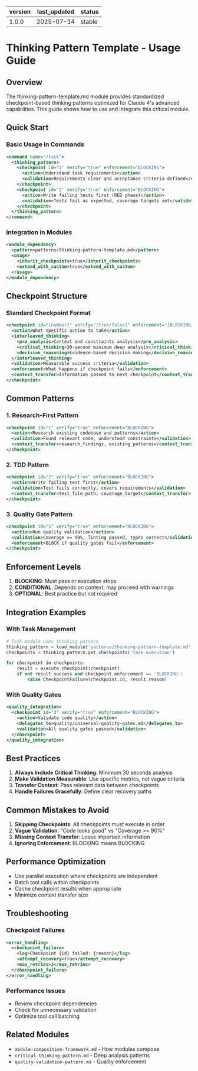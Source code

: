 | version | last_updated | status |
|---------|--------------|--------|
| 1.0.0   | 2025-07-14   | stable |

# Thinking Pattern Template - Usage Guide

## Overview

The thinking-pattern-template.md module provides standardized checkpoint-based thinking patterns optimized for Claude 4's advanced capabilities. This guide shows how to use and integrate this critical module.

## Quick Start

### Basic Usage in Commands

```xml
<command name="/task">
  <thinking_pattern>
    <checkpoint id="1" verify="true" enforcement="BLOCKING">
      <action>Understand task requirements</action>
      <validation>Requirements clear and acceptance criteria defined</validation>
    </checkpoint>
    <checkpoint id="2" verify="true" enforcement="BLOCKING">
      <action>Write failing tests first (RED phase)</action>
      <validation>Tests fail as expected, coverage targets set</validation>
    </checkpoint>
  </thinking_pattern>
</command>
```

### Integration in Modules

```xml
<module_dependency>
  <pattern>patterns/thinking-pattern-template.md</pattern>
  <usage>
    <inherit_checkpoints>true</inherit_checkpoints>
    <extend_with_custom>true</extend_with_custom>
  </usage>
</module_dependency>
```

## Checkpoint Structure

### Standard Checkpoint Format

```xml
<checkpoint id="[number]" verify="[true/false]" enforcement="[BLOCKING/CONDITIONAL/OPTIONAL]">
  <action>What specific action to take</action>
  <interleaved_thinking>
    <pre_analysis>Context and constraints analysis</pre_analysis>
    <critical_thinking>30-second minimum deep analysis</critical_thinking>
    <decision_reasoning>Evidence-based decision making</decision_reasoning>
  </interleaved_thinking>
  <validation>Measurable success criteria</validation>
  <enforcement>What happens if checkpoint fails</enforcement>
  <context_transfer>Information passed to next checkpoint</context_transfer>
</checkpoint>
```

## Common Patterns

### 1. Research-First Pattern

```xml
<checkpoint id="1" verify="true" enforcement="BLOCKING">
  <action>Research existing codebase and patterns</action>
  <validation>Found relevant code, understood constraints</validation>
  <context_transfer>research_findings, existing_patterns</context_transfer>
</checkpoint>
```

### 2. TDD Pattern

```xml
<checkpoint id="2" verify="true" enforcement="BLOCKING">
  <action>Write failing test first</action>
  <validation>Test fails correctly, covers requirements</validation>
  <context_transfer>test_file_path, coverage_target</context_transfer>
</checkpoint>
```

### 3. Quality Gate Pattern

```xml
<checkpoint id="5" verify="true" enforcement="BLOCKING">
  <action>Run quality validation</action>
  <validation>Coverage >= 90%, linting passed, types correct</validation>
  <enforcement>BLOCK if quality gates fail</enforcement>
</checkpoint>
```

## Enforcement Levels

1. **BLOCKING**: Must pass or execution stops
2. **CONDITIONAL**: Depends on context, may proceed with warnings
3. **OPTIONAL**: Best practice but not required

## Integration Examples

### With Task Management

```python
# Task module uses thinking pattern
thinking_pattern = load_module('patterns/thinking-pattern-template.md')
checkpoints = thinking_pattern.get_checkpoints('task_execution')

for checkpoint in checkpoints:
    result = execute_checkpoint(checkpoint)
    if not result.success and checkpoint.enforcement == 'BLOCKING':
        raise CheckpointFailure(checkpoint.id, result.reason)
```

### With Quality Gates

```xml
<quality_integration>
  <checkpoint id="3" verify="true" enforcement="BLOCKING">
    <action>Validate code quality</action>
    <delegates_to>quality/universal-quality-gates.md</delegates_to>
    <validation>All quality gates passed</validation>
  </checkpoint>
</quality_integration>
```

## Best Practices

1. **Always Include Critical Thinking**: Minimum 30 seconds analysis
2. **Make Validation Measurable**: Use specific metrics, not vague criteria
3. **Transfer Context**: Pass relevant data between checkpoints
4. **Handle Failures Gracefully**: Define clear recovery paths

## Common Mistakes to Avoid

1. **Skipping Checkpoints**: All checkpoints must execute in order
2. **Vague Validation**: "Code looks good" vs "Coverage >= 90%"
3. **Missing Context Transfer**: Loses important information
4. **Ignoring Enforcement**: BLOCKING means BLOCKING

## Performance Optimization

- Use parallel execution where checkpoints are independent
- Batch tool calls within checkpoints
- Cache checkpoint results when appropriate
- Minimize context transfer size

## Troubleshooting

### Checkpoint Failures

```xml
<error_handling>
  <checkpoint_failure>
    <log>Checkpoint {id} failed: {reason}</log>
    <attempt_recovery>true</attempt_recovery>
    <max_retries>3</max_retries>
  </checkpoint_failure>
</error_handling>
```

### Performance Issues

- Review checkpoint dependencies
- Check for unnecessary validation
- Optimize tool call batching

## Related Modules

- `module-composition-framework.md` - How modules compose
- `critical-thinking-pattern.md` - Deep analysis patterns
- `quality-validation-pattern.md` - Quality enforcement